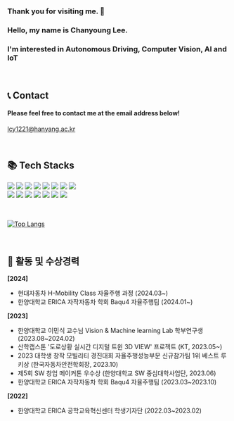 ### Thank you for visiting me. 👋
### Hello, my name is Chanyoung Lee.   
### I'm interested in Autonomous Driving, Computer Vision, AI and IoT

<br>

## 📞 Contact
#### Please feel free to contact me at the email address below!   
lcy1221@hanyang.ac.kr

<br>

## 📚 Tech Stacks

<div align="left">
<img src="https://img.shields.io/badge/Python-3776AB?style=flat&logo=Python&logoColor=white"/>
<img src="https://img.shields.io/badge/PyTorch-EE4C2C?style=flat&logo=PyTorch&logoColor=white"/>
<img src="https://img.shields.io/badge/C-A8B9CC?style=flat&logo=C&logoColor=white">
<img src="https://img.shields.io/badge/Java-2C2255?style=flat&logo=eclipseide&logoColor=white">
<img src="https://img.shields.io/badge/HTML5-E34F26?style=flat&logo=HTML5&logoColor=white">
<img src="https://img.shields.io/badge/React-61DAFB?style=flat&logo=React&logoColor=white">
<img src="https://img.shields.io/badge/JavaScript-F7DF1E?style=flat&logo=JavaScript&logoColor=white">
<img src="https://img.shields.io/badge/MySQL-4479A1?style=flat&logo=MySQL&logoColor=white">   
<br>
<img src="https://img.shields.io/badge/Linux-FCC624?style=flat&logo=Linux&logoColor=white">
<img src="https://img.shields.io/badge/Ubuntu-E95420?style=flat&logo=Ubuntu&logoColor=white">
<img src="https://img.shields.io/badge/Git-F05032?style=flat&logo=Git&logoColor=white">
<img src="https://img.shields.io/badge/Anaconda-44A833?style=flat&logo=Anaconda&logoColor=white">
<img src="https://img.shields.io/badge/Jupyter-F37626?style=flat&logo=Jupyter&logoColor=white">
<img src="https://img.shields.io/badge/Colab-F9AB00?style=flat&logo=Google Colab&logoColor=white">
<img src="https://img.shields.io/badge/Arduino-00979D?style=flat&logo=Arduino&logoColor=white">

</div>

<br>
<br>

[![Top Langs](https://github-readme-stats.vercel.app/api/top-langs/?username=hungrypro7&langs_count=10&layout=compact&theme=dark)](https://github.com/hungrypro7/hungrypro7)

<br>

## 🏅 활동 및 수상경력 
**[2024]**
- 현대자동차 H-Mobility Class 자율주행 과정 (2024.03~)
- 한양대학교 ERICA 자작자동차 학회 Baqu4 자율주행팀 (2024.01~)

**[2023]**
- 한양대학교 이민식 교수님 Vision & Machine learning Lab 학부연구생 (2023.08~2024.02)
- 산학캡스톤 '도로상황 실시간 디지털 트윈 3D VIEW' 프로젝트 (KT, 2023.05~) 
- 2023 대학생 창작 모빌리티 경진대회 자율주행성능부문 신규참가팀 1위 베스트 루키상 (한국자동차안전학회장, 2023.10)
- 제5회 SW 창업 메이커톤 우수상 (한양대학교 SW 중심대학사업단, 2023.06) 
- 한양대학교 ERICA 자작자동차 학회 Baqu4 자율주행팀 (2023.03~2023.10)

**[2022]** 
- 한양대학교 ERICA 공학교육혁신센터 학생기자단 (2022.03~2023.02)
